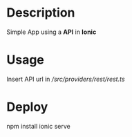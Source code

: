 # Description
Simple App using a **API** in **Ionic**

# Usage

Insert API url in */src/providers/rest/rest.ts*

# Deploy 

npm install
ionic serve
